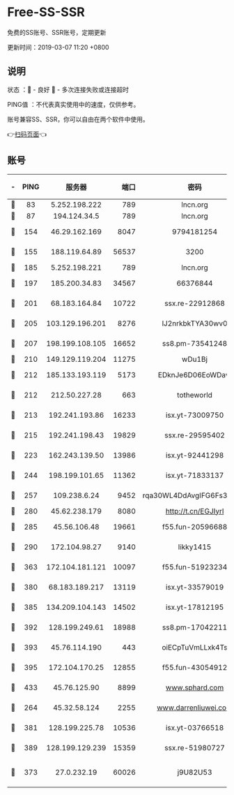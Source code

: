 # Free-SS-SSR

免费的SS账号、SSR账号，定期更新

更新时间：2019-03-07 11:20 +0800

## 说明

状态     ：🙂 - 良好 🙁 - 多次连接失败或连接超时

PING值   ：不代表真实使用中的速度，仅供参考。

账号兼容SS、SSR，你可以自由在两个软件中使用。

👉[扫码页面](https://liesauer.github.io/Free-SS-SSR/)👈

## 账号

|-|PING|服务器|端口|密码|加密方式|区域|
|:----:|:----:|:-----:|-----:|:----:|:----:|:----:|
|🙂|83|5.252.198.222|789|lncn.org|rc4|JP|
|🙂|87|194.124.34.5|789|lncn.org|rc4|JP|
|🙂|154|46.29.162.169|8047|9794181254|aes-256-cfb|RU|
|🙂|155|188.119.64.89|56537|3200|aes-256-cfb|RU|
|🙂|185|5.252.198.221|789|lncn.org|rc4|JP|
|🙂|197|185.200.34.83|34567|66376844|aes-256-cfb|US|
|🙂|201|68.183.164.84|10722|ssx.re-22912868|aes-256-cfb|US|
|🙂|205|103.129.196.201|8276|lJ2nrkbkTYA30wv0|aes-256-cfb|US|
|🙂|207|198.199.108.105|16652|ss8.pm-73541248|aes-256-cfb|US|
|🙂|210|149.129.119.204|11275|wDu1Bj|rc4-md5|HK|
|🙂|212|185.133.193.119|5173|EDknJe6D06EoWDaw|aes-256-cfb|US|
|🙂|212|212.50.227.28|663|totheworld|aes-256-cfb|US|
|🙂|213|192.241.193.86|16233|isx.yt-73009750|aes-256-cfb|US|
|🙂|215|192.241.198.43|19829|ssx.re-29595402|aes-256-cfb|US|
|🙂|223|162.243.139.50|13986|isx.yt-92441298|aes-256-cfb|US|
|🙂|244|198.199.101.65|11362|isx.yt-71833137|aes-256-cfb|US|
|🙂|257|109.238.6.24|9452|rqa30WL4DdAvgIFG6Fs3znzTa|aes-256-cfb|FR|
|🙂|280|45.62.238.179|8080|http://t.cn/EGJIyrl|rc4-md5|CA|
|🙂|285|45.56.106.48|19661|f55.fun-20596688|aes-256-cfb|US|
|🙂|290|172.104.98.27|9140|likky1415|aes-256-cfb|JP|
|🙂|363|172.104.181.121|10097|f55.fun-51923234|aes-256-cfb|SG|
|🙂|380|68.183.189.217|13119|isx.yt-33579019|aes-256-cfb|SG|
|🙂|385|134.209.104.143|14502|isx.yt-17812195|aes-256-cfb|SG|
|🙂|392|128.199.249.61|18988|ss8.pm-17042211|aes-256-cfb|SG|
|🙂|393|45.76.114.190|443|oiECpTuVmLLxk4Ts|aes-256-cfb|AU|
|🙂|395|172.104.170.25|12855|f55.fun-43054912|aes-256-cfb|SG|
|🙂|433|45.76.125.90|8899|www.sphard.com|aes-256-cfb|AU|
|🙂|264|45.32.58.124|2255|www.darrenliuwei.com|aes-256-cfb|JP|
|🙂|381|128.199.225.78|10536|isx.yt-03766518|aes-256-cfb|SG|
|🙂|389|128.199.129.239|15359|ssx.re-51980727|aes-256-cfb|SG|
|🙁|373|27.0.232.19|60026|j9U82U53|xchacha20-ietf-poly1305|HK|
